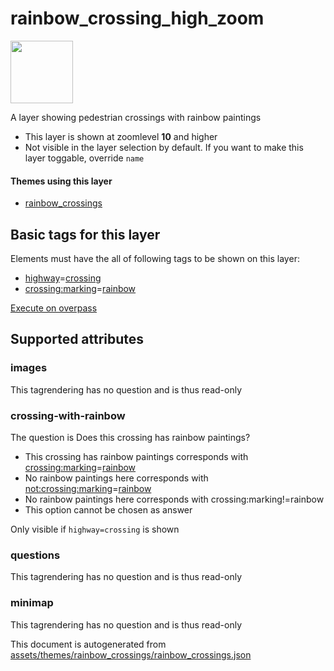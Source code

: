 

 rainbow_crossing_high_zoom 
============================



<img src='https://mapcomplete.osm.be/./assets/themes/rainbow_crossings/crossing.svg' height="100px"> 

A layer showing pedestrian crossings with rainbow paintings






  - This layer is shown at zoomlevel **10** and higher
  - Not visible in the layer selection by default. If you want to make this layer toggable, override `name`




#### Themes using this layer 





  - [rainbow_crossings](https://mapcomplete.osm.be/rainbow_crossings)




 Basic tags for this layer 
---------------------------



Elements must have the all of following tags to be shown on this layer:



  - <a href='https://wiki.openstreetmap.org/wiki/Key:highway' target='_blank'>highway</a>=<a href='https://wiki.openstreetmap.org/wiki/Tag:highway%3Dcrossing' target='_blank'>crossing</a>
  - <a href='https://wiki.openstreetmap.org/wiki/Key:crossing:marking' target='_blank'>crossing:marking</a>=<a href='https://wiki.openstreetmap.org/wiki/Tag:crossing:marking%3Drainbow' target='_blank'>rainbow</a>


[Execute on overpass](http://overpass-turbo.eu/?Q=%5Bout%3Ajson%5D%5Btimeout%3A90%5D%3B(%20%20%20%20nwr%5B%22crossing%3Amarking%22%3D%22rainbow%22%5D%5B%22highway%22%3D%22crossing%22%5D(%7B%7Bbbox%7D%7D)%3B%0A)%3Bout%20body%3B%3E%3Bout%20skel%20qt%3B)



 Supported attributes 
----------------------





### images 



This tagrendering has no question and is thus read-only





### crossing-with-rainbow 



The question is  Does this crossing has rainbow paintings?





  - This crossing has rainbow paintings corresponds with  <a href='https://wiki.openstreetmap.org/wiki/Key:crossing:marking' target='_blank'>crossing:marking</a>=<a href='https://wiki.openstreetmap.org/wiki/Tag:crossing:marking%3Drainbow' target='_blank'>rainbow</a>
  - No rainbow paintings here corresponds with  <a href='https://wiki.openstreetmap.org/wiki/Key:not:crossing:marking' target='_blank'>not:crossing:marking</a>=<a href='https://wiki.openstreetmap.org/wiki/Tag:not:crossing:marking%3Drainbow' target='_blank'>rainbow</a>
  - No rainbow paintings here corresponds with  crossing:marking!=rainbow
  - This option cannot be chosen as answer


Only visible if  `highway=crossing`  is shown



### questions 



This tagrendering has no question and is thus read-only





### minimap 



This tagrendering has no question and is thus read-only

 

This document is autogenerated from [assets/themes/rainbow_crossings/rainbow_crossings.json](https://github.com/pietervdvn/MapComplete/blob/develop/assets/themes/rainbow_crossings/rainbow_crossings.json)